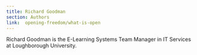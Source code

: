 ```yaml
---
title: Richard Goodman
section: Authors
link:  opening-freedom/what-is-open
---
```


Richard Goodman is the E-Learning Systems Team Manager in IT Services at
Loughborough University.


